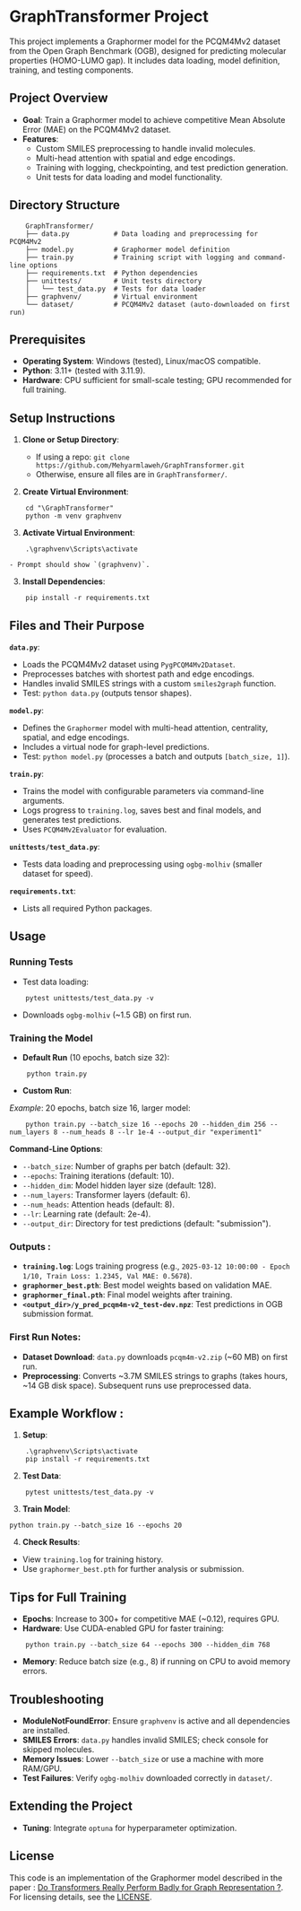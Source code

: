 # GraphTransformer Project
This project implements a Graphormer model for the PCQM4Mv2 dataset from the Open Graph Benchmark (OGB), designed for predicting molecular properties (HOMO-LUMO gap). It includes data loading, model definition, training, and testing components.

## Project Overview

- **Goal**: Train a Graphormer model to achieve competitive Mean Absolute Error (MAE) on the PCQM4Mv2 dataset.
- **Features**:
  - Custom SMILES preprocessing to handle invalid molecules.
  - Multi-head attention with spatial and edge encodings.
  - Training with logging, checkpointing, and test prediction generation.
  - Unit tests for data loading and model functionality.

## Directory Structure
```
    GraphTransformer/
    ├── data.py           # Data loading and preprocessing for PCQM4Mv2
    ├── model.py          # Graphormer model definition
    ├── train.py          # Training script with logging and command-line options
    ├── requirements.txt  # Python dependencies
    ├── unittests/        # Unit tests directory
    │   └── test_data.py  # Tests for data loader
    ├── graphvenv/        # Virtual environment
    └── dataset/          # PCQM4Mv2 dataset (auto-downloaded on first run)
```

## Prerequisites

- **Operating System**: Windows (tested), Linux/macOS compatible.
- **Python**: 3.11+ (tested with 3.11.9).
- **Hardware**: CPU sufficient for small-scale testing; GPU recommended for full training.

## Setup Instructions

1. **Clone or Setup Directory**:
   - If using a repo: `git clone https://github.com/Mehyarmlaweh/GraphTransformer.git`
   - Otherwise, ensure all files are in `GraphTransformer/`.

2. **Create Virtual Environment**:
```   
    cd "\GraphTransformer"
    python -m venv graphvenv
```

3. **Activate Virtual Environment**:
```   
    .\graphvenv\Scripts\activate
```
    - Prompt should show `(graphvenv)`.

3. **Install Dependencies**:
```
    pip install -r requirements.txt
```


## Files and Their Purpose

 **`data.py`**:
- Loads the PCQM4Mv2 dataset using `PygPCQM4Mv2Dataset`.
- Preprocesses batches with shortest path and edge encodings.
- Handles invalid SMILES strings with a custom `smiles2graph` function.
- Test: `python data.py` (outputs tensor shapes).

 **`model.py`**:
- Defines the `Graphormer` model with multi-head attention, centrality, spatial, and edge encodings.
- Includes a virtual node for graph-level predictions.
- Test: `python model.py` (processes a batch and outputs `[batch_size, 1]`).

 **`train.py`**:
- Trains the model with configurable parameters via command-line arguments.
- Logs progress to `training.log`, saves best and final models, and generates test predictions.
- Uses `PCQM4Mv2Evaluator` for evaluation.

 **`unittests/test_data.py`**:
- Tests data loading and preprocessing using `ogbg-molhiv` (smaller dataset for speed).

 **`requirements.txt`**:
- Lists all required Python packages.

## Usage

### Running Tests
- Test data loading:
```
    pytest unittests/test_data.py -v
```
- Downloads `ogbg-molhiv` (~1.5 GB) on first run.

### Training the Model

- **Default Run** (10 epochs, batch size 32):
   ```
    python train.py
    ```
- **Custom Run**:

*Example*: 20 epochs, batch size 16, larger model:

```
    python train.py --batch_size 16 --epochs 20 --hidden_dim 256 --num_layers 8 --num_heads 8 --lr 1e-4 --output_dir "experiment1"
```

    
 **Command-Line Options**:

- `--batch_size`: Number of graphs per batch (default: 32).
- `--epochs`: Training iterations (default: 10).
- `--hidden_dim`: Model hidden layer size (default: 128).
- `--num_layers`: Transformer layers (default: 6).
- `--num_heads`: Attention heads (default: 8).
- `--lr`: Learning rate (default: 2e-4).
- `--output_dir`: Directory for test predictions (default: "submission").

### Outputs :

- **`training.log`**: Logs training progress (e.g., `2025-03-12 10:00:00 - Epoch 1/10, Train Loss: 1.2345, Val MAE: 0.5678`).
- **`graphormer_best.pth`**: Best model weights based on validation MAE.
- **`graphormer_final.pth`**: Final model weights after training.
- **`<output_dir>/y_pred_pcqm4m-v2_test-dev.npz`**: Test predictions in OGB submission format.

### First Run Notes:

- **Dataset Download**: `data.py` downloads `pcqm4m-v2.zip` (~60 MB) on first run.
- **Preprocessing**: Converts ~3.7M SMILES strings to graphs (takes hours, ~14 GB disk space). Subsequent runs use preprocessed data.

## Example Workflow :

1. **Setup**:

```
    .\graphvenv\Scripts\activate
    pip install -r requirements.txt
```
2. **Test Data**:

```
    pytest unittests/test_data.py -v
```

3. **Train Model**:

```
python train.py --batch_size 16 --epochs 20
```

4. **Check Results**:

- View `training.log` for training history.
- Use `graphormer_best.pth` for further analysis or submission.

## Tips for Full Training

- **Epochs**: Increase to 300+ for competitive MAE (~0.12), requires GPU.
- **Hardware**: Use CUDA-enabled GPU for faster training:

```
    python train.py --batch_size 64 --epochs 300 --hidden_dim 768
```

- **Memory**: Reduce batch size (e.g., 8) if running on CPU to avoid memory errors.

## Troubleshooting

- **ModuleNotFoundError**: Ensure `graphvenv` is active and all dependencies are installed.
- **SMILES Errors**: `data.py` handles invalid SMILES; check console for skipped molecules.
- **Memory Issues**: Lower `--batch_size` or use a machine with more RAM/GPU.
- **Test Failures**: Verify `ogbg-molhiv` downloaded correctly in `dataset/`.

## Extending the Project
- **Tuning**: Integrate `optuna` for hyperparameter optimization.

## License
This code is an implementation of the Graphormer model described in the paper : [Do Transformers Really Perform Badly for Graph Representation ?](https://arxiv.org/abs/2106.05234). For licensing details, see the [LICENSE](LICENSE).
